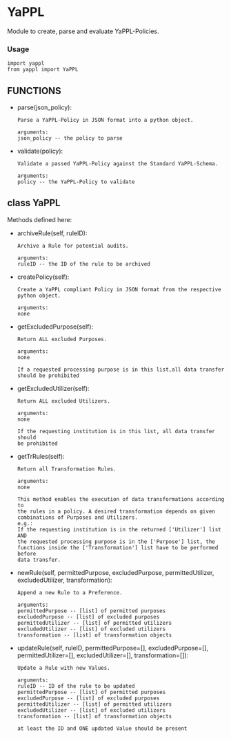 # YaPPL
Module to create, parse and evaluate YaPPL-Policies.

### Usage

    import yappl
    from yappl import YaPPL

## FUNCTIONS
* parse(json_policy):

      Parse a YaPPL-Policy in JSON format into a python object.

      arguments:
      json_policy -- the policy to parse

* validate(policy):

      Validate a passed YaPPL-Policy against the Standard YaPPL-Schema.

      arguments:
      policy -- the YaPPL-Policy to validate


## class YaPPL
Methods defined here:

* archiveRule(self, ruleID):

      Archive a Rule for potential audits.

      arguments:
      ruleID -- the ID of the rule to be archived

* createPolicy(self):

      Create a YaPPL compliant Policy in JSON format from the respective python object.

      arguments:
      none

* getExcludedPurpose(self):

      Return ALL excluded Purposes.

      arguments:
      none

      If a requested processing purpose is in this list,all data transfer
      should be prohibited

* getExcludedUtilizer(self):

      Return ALL excluded Utilizers.

      arguments:
      none

      If the requesting institution is in this list, all data transfer should
      be prohibited

* getTrRules(self):

      Return all Transformation Rules.

      arguments:
      none

      This method enables the execution of data transformations according to
      the rules in a policy. A desired transformation depends on given
      combinations of Purposes and Utilizers.
      e.g.:
      If the requesting institution is in the returned ['Utilizer'] list AND
      the requested processing purpose is in the ['Purpose'] list, the
      functions inside the ['Transformation'] list have to be performed before
      data transfer.

* newRule(self, permittedPurpose, excludedPurpose, permittedUtilizer, excludedUtilizer, transformation):

      Append a new Rule to a Preference.

      arguments:
      permittedPurpose -- [list] of permitted purposes
      excludedPurpose -- [list] of excluded purposes
      permittedUtilizer -- [list] of permitted utilizers
      excludedUtilizer -- [list] of excluded utilizers
      transformation -- [list] of transformation objects

* updateRule(self, ruleID, permittedPurpose=[], excludedPurpose=[], permittedUtilizer=[], excludedUtilizer=[], transformation=[]):

      Update a Rule with new Values.

      arguments:
      ruleID -- ID of the rule to be updated
      permittedPurpose -- [list] of permitted purposes
      excludedPurpose -- [list] of excluded purposes
      permittedUtilizer -- [list] of permitted utilizers
      excludedUtilizer -- [list] of excluded utilizers
      transformation -- [list] of transformation objects

      at least the ID and ONE updated Value should be present
